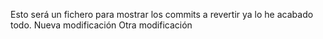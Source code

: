 Esto será un fichero para mostrar los commits a revertir
ya lo he acabado todo.
Nueva modificación
Otra modificación
